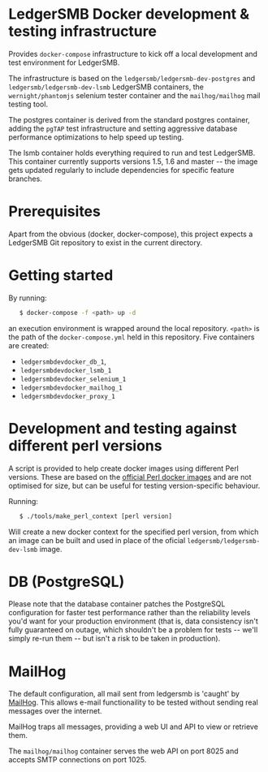 # LedgerSMB Docker development & testing infrastructure

Provides `docker-compose` infrastructure to kick off a local development
and test environment for LedgerSMB.

The infrastructure is based on the `ledgersmb/ledgersmb-dev-postgres` and
`ledgersmb/ledgersmb-dev-lsmb` LedgerSMB containers, the `wernight/phantomjs`
selenium tester container and the `mailhog/mailhog` mail testing tool.

The postgres container is derived from the standard
postgres container, adding the `pgTAP` test infrastructure and setting
aggressive database performance optimizations to help speed up testing.

The lsmb container holds everything required to run and test LedgerSMB.
This container currently supports versions 1.5, 1.6 and master -- the
image gets updated regularly to include dependencies for specific
feature branches.

# Prerequisites

Apart from the obvious (docker, docker-compose), this project expects
a LedgerSMB Git repository to exist in the current directory.

# Getting started

By running:

```sh
   $ docker-compose -f <path> up -d
```

an execution environment is wrapped around the local repository. `<path>`
is the path of the `docker-compose.yml` held in this repository. Five
containers are created:

* `ledgersmbdevdocker_db_1`,
* `ledgersmbdevdocker_lsmb_1`
* `ledgersmbdevdocker_selenium_1`
* `ledgersmbdevdocker_mailhog_1`
* `ledgersmbdevdocker_proxy_1`

# Development and testing against different perl versions

A script is provided to help create docker images using different Perl
versions. These are based on the
[official Perl docker images](https://hub.docker.com/_/perl/) and are not
optimised for size, but can be useful for testing version-specific
behaviour.

Running:

```sh
   $ ./tools/make_perl_context [perl version]
```

Will create a new docker context for the specified perl version, from
which an image can be built and used in place of the oficial
`ledgersmb/ledgersmb-dev-lsmb` image.

# DB (PostgreSQL)

Please note that the database container patches the PostgreSQL configuration
for faster test performance rather than the reliability levels you'd want
for your production environment (that is, data consistency isn't fully
guaranteed on outage, which shouldn't be a problem for tests -- we'll simply
re-run them -- but isn't a risk to be taken in production).


# MailHog

The default configuration, all mail sent from ledgersmb is 'caught' by
[MailHog](https://github.com/mailhog/MailHog). This allows e-mail
functionaility to be tested without sending real messages over the
internet.

MailHog traps all messages, providing a web UI and API to view or retrieve
them.

The `mailhog/mailhog` container serves the web API on port 8025 and accepts
SMTP connections on port 1025.
